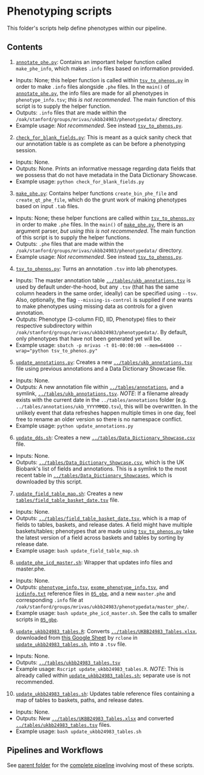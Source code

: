 # Phenotyping scripts

This folder's scripts help define phenotypes within our pipeline.

## Contents

1. [`annotate_phe.py`](https://github.com/rivas-lab/ukbb-tools/blob/master/02_phenotyping/scripts/annotate_phe.py): Contains an important helper function called `make_phe_info`, which makes `.info` files based on information provided.
- Inputs: None; this helper function is called within [`tsv_to_phenos.py`](https://github.com/rivas-lab/ukbb-tools/blob/master/02_phenotyping/scripts/tsv_to_phenos.py) in order to make `.info` files alongside `.phe` files. In the `main()` of [`annotate_phe.py`](https://github.com/rivas-lab/ukbb-tools/blob/master/02_phenotyping/scripts/annotate_phe.py), the info files are made for all phenotypes in `phenotype_info.tsv`; *this is not recommended*. The main function of this script is to supply the helper function.
- Outputs: `.info` files that are made within the `/oak/stanford/groups/mrivas/ukbb24983/phenotypedata/` directory.
- Example usage: *Not recommended*. See instead [`tsv_to_phenos.py`](https://github.com/rivas-lab/ukbb-tools/blob/master/02_phenotyping/scripts/tsv_to_phenos.py).
2. [`check_for_blank_fields.py`](https://github.com/rivas-lab/ukbb-tools/blob/master/02_phenotyping/scripts/check_for_blank_fields.py): This is meant as a quick sanity check that our annotation table is as complete as can be before a phenotyping session.
- Inputs: None.
- Outputs: None. Prints an informative message regarding data fields that we possess that do not have metadata in the Data Dictionary Showcase.
- Example usage: `python check_for_blank_fields.py`
3. [`make_phe.py`](https://github.com/rivas-lab/ukbb-tools/blob/master/02_phenotyping/scripts/make_phe.py): Contains helper functions `create_bin_phe_file` and `create_qt_phe_file`, which do the grunt work of making phenotypes based on input `.tab` files.
- Inputs: None; these helper functions are called within [`tsv_to_phenos.py`](https://github.com/rivas-lab/ukbb-tools/blob/master/02_phenotyping/scripts/tsv_to_phenos.py) in order to make `.phe` files. In the `main()` of [`make_phe.py`](https://github.com/rivas-lab/ukbb-tools/blob/master/02_phenotyping/scripts/make_phe.py), there is an argument parser, *but using this is not recommended*. The main function of this script is to supply the helper functions.
- Outputs: `.phe` files that are made within the `/oak/stanford/groups/mrivas/ukbb24983/phenotypedata/` directory.
- Example usage: *Not recommended*. See instead [`tsv_to_phenos.py`](https://github.com/rivas-lab/ukbb-tools/blob/master/02_phenotyping/scripts/tsv_to_phenos.py).
4. [`tsv_to_phenos.py`](https://github.com/rivas-lab/ukbb-tools/blob/master/02_phenotyping/scripts/tsv_to_phenos.py): Turns an annotation `.tsv` into lab phenotypes. 
- Inputs: The master annotation table [`../tables/ukb_annotations.tsv`](https://github.com/rivas-lab/ukbb-tools/blob/master/02_phenotyping/tables/ukb_annotations.tsv) is used by default under-the-hood, but any `.tsv` (that has the same column headers in the same order, ideally) can be specified using `--tsv`. Also, optionally, the flag `--missing-is-control` is supplied if one wants to make phenotypes using missing data as controls for a given annotation.
- Outputs: Phenotype (3-column FID, IID, Phenotype) files to their respective subdirectory within `/oak/stanford/groups/mrivas/ukbb24983/phenotypedata/`. By default, only phenotypes that have not been generated yet will be.
- Example usage: `sbatch -p mrivas -t 01-00:00:00 --mem=64000 --wrap="python tsv_to_phenos.py"`
5. [`update_annotations.py`](https://github.com/rivas-lab/ukbb-tools/blob/master/02_phenotyping/scripts/update_annotations.py): Creates a new [`../tables/ukb_annotations.tsv`](https://github.com/rivas-lab/ukbb-tools/blob/master/02_phenotyping/tables/ukb_annotations.tsv) file using previous annotations and a Data Dictionary Showcase file.
- Inputs: None.
- Outputs: A new annotation file within [`../tables/annotations`](https://github.com/rivas-lab/ukbb-tools/blob/master/02_phenotyping/tables/annotations), and a symlink, [`../tables/ukb_annotations.tsv`](https://github.com/rivas-lab/ukbb-tools/blob/master/02_phenotyping/tables/ukb_annotations.tsv). *NOTE*: If a filename already exists with the current date in the `../tables/annotations` folder (e.g. `../tables/annotations/ukb_YYYYMMDD.tsv`), this will be overwritten. In the unlikely event that data refreshes happen multiple times in one day, feel free to rename an older version so there is no namespace conflict.
- Example usage: `python update_annotations.py`
6. [`update_dds.sh`](https://github.com/rivas-lab/ukbb-tools/blob/master/02_phenotyping/scripts/update_dds.sh): Creates a new [`../tables/Data_Dictionary_Showcase.csv`](https://github.com/rivas-lab/ukbb-tools/blob/master/02_phenotyping/tables/Data_Dictionary_Showcase.csv) file.
- Inputs: None.
- Outputs: [`../tables/Data_Dictionary_Showcase.csv`](https://github.com/rivas-lab/ukbb-tools/blob/master/02_phenotyping/tables/Data_Dictionary_Showcase.csv), which is the UK Biobank's list of fields and annotations. This is a symlink to the most recent table in [`../tables/Data_Dictionary_Showcases`](https://github.com/rivas-lab/ukbb-tools/blob/master/02_phenotyping/tables/Data_Dictionary_Showcases), which is downloaded by this script.
7. [`update_field_table_map.sh`](https://github.com/rivas-lab/ukbb-tools/blob/master/02_phenotyping/scripts/update_field_table_map.sh): Creates a new [`tables/field_table_basket_date.tsv`](https://github.com/rivas-lab/ukbb-tools/blob/master/02_phenotyping/tables/field_table_basket_date.tsv) file.
- Inputs: None.
- Outputs: [`../tables/field_table_basket_date.tsv`](https://github.com/rivas-lab/ukbb-tools/blob/master/02_phenotyping/tables/field_table_basket_date.tsv), which is a map of fields to tables, baskets, and release dates. A field might have multiple baskets/tables; phenotypes that are made using [`tsv_to_phenos.py`](https://github.com/rivas-lab/ukbb-tools/blob/master/02_phenotyping/scripts/tsv_to_phenos.py) take the latest version of a field across baskets and tables by sorting by release date.
- Example usage: `bash update_field_table_map.sh`
8. [`update_phe_icd_master.sh`](https://github.com/rivas-lab/ukbb-tools/blob/master/02_phenotyping/scripts/update_phe_icd_master.sh): Wrapper that updates info files and master.phe.
- Inputs: None. 
- Outputs: [`phenotype_info.tsv`](https://github.com/rivas-lab/ukbb-tools/blob/master/05_gbe/phenotype_info.tsv), [`exome_phenotype_info.tsv`](https://github.com/rivas-lab/ukbb-tools/blob/master/05_gbe/exome_phenotype_info.tsv), and [`icdinfo.txt`](https://github.com/rivas-lab/ukbb-tools/blob/master/05_gbe/icdinfo.txt) reference files in [`05_gbe`](https://github.com/rivas-lab/ukbb-tools/tree/master/05_gbe), and a new `master.phe` and corresponding `.info` file at `/oak/stanford/groups/mrivas/ukbb24983/phenotypedata/master_phe/`.
- Example usage: `bash update_phe_icd_master.sh`. See the calls to smaller scripts in [`05_gbe`](https://github.com/rivas-lab/ukbb-tools/blob/master/05_gbe/).
9. [`update_ukbb24983_tables.R`](https://github.com/rivas-lab/ukbb-tools/blob/master/02_phenotyping/scripts/update_ukbb24983_tables.R): Converts [`../tables/UKBB24983_Tables.xlsx`](https://github.com/rivas-lab/ukbb-tools/blob/master/02_phenotyping/tables/UKBB24983_Tables.xlsx), downloaded from [this Google Sheet](http://bit.ly/UKB24983_tables) by `rclone` in [`update_ukbb24983_tables.sh`](https://github.com/rivas-lab/ukbb-tools/blob/master/02_phenotyping/scripts/update_ukbb24983_tables.sh), into a `.tsv` file.
- Inputs: None.
- Outputs: [`../tables/ukbb24983_tables.tsv`](https://github.com/rivas-lab/ukbb-tools/blob/master/02_phenotyping/tables/ukbb24983_tables.tsv)
- Example usage: `Rscript update_ukbb24983_tables.R`. *NOTE*: This is already called within [`update_ukbb24983_tables.sh`](https://github.com/rivas-lab/ukbb-tools/blob/master/02_phenotyping/scripts/update_ukbb24983_tables.sh); separate use is not recommended.
10. [`update_ukbb24983_tables.sh`](https://github.com/rivas-lab/ukbb-tools/blob/master/02_phenotyping/scripts/update_ukbb24983_tables.sh): Updates table reference files containing a map of tables to baskets, paths, and release dates.
- Inputs: None.
- Outputs: New [`../tables/UKBB24983_Tables.xlsx`](https://github.com/rivas-lab/ukbb-tools/blob/master/02_phenotyping/tables/UKBB24983_Tables.xlsx) and converted [`../tables/ukbb24983_tables.tsv`](https://github.com/rivas-lab/ukbb-tools/blob/master/02_phenotyping/tables/ukbb24983_tables.tsv) files.
- Example usage: `bash update_ukbb24983_tables.sh`

## Pipelines and Workflows

See [parent folder](https://github.com/rivas-lab/ukbb-tools/blob/master/02_phenotyping) for the [complete pipeline](https://github.com/rivas-lab/ukbb-tools/tree/master/02_phenotyping#generating-and-updating-phenotypes-and-summary-statistics) involving most of these scripts.
